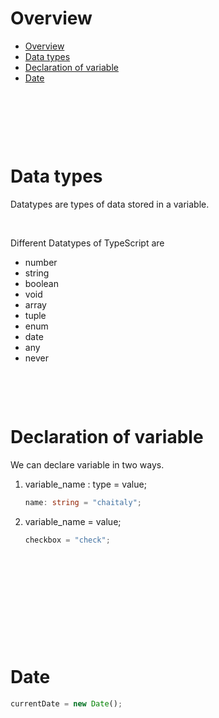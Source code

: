 # Overview

- [Overview](#overview)
- [Data types](#data-types)
- [Declaration of variable](#declaration-of-variable)
- [Date](#date)

&nbsp;

&nbsp;

&nbsp;

# Data types

Datatypes are types of data stored in a variable.

&nbsp;

Different Datatypes of TypeScript are

- number
- string
- boolean
- void
- array
- tuple
- enum
- date
- any
- never

&nbsp;

&nbsp;

# Declaration of variable

We can declare variable in two ways.

1. variable_name : type = value;

   ```ts
   name: string = "chaitaly";
   ```

2. variable_name = value;

   ```ts
   checkbox = "check";
   ```

&nbsp;

&nbsp;

&nbsp;

&nbsp;

&nbsp;

# Date

```ts
currentDate = new Date();
```
